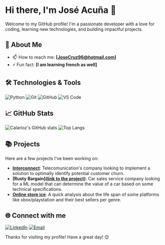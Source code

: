 # Hi there, I'm José Acuña 👋

Welcome to my GitHub profile! I'm a passionate developer with a love for coding, learning new technologies, and building impactful projects.

## 🚀 About Me

- 📫 How to reach me: **[JoseCruz96@hotmail.com]**
- ⚡ Fun fact: **[I am learning french as well]**

## 🛠️ Technologies & Tools

![Python](https://img.shields.io/badge/-Python-05122A?style=flat&logo=python) 
![Git](https://img.shields.io/badge/-Git-05122A?style=flat&logo=git)
![GitHub](https://img.shields.io/badge/-GitHub-05122A?style=flat&logo=github)
![VS Code](https://img.shields.io/badge/-VS%20Code-05122A?style=flat&logo=visual-studio-code)

## 📈 GitHub Stats

![Calarioz's GitHub stats](https://github-readme-stats.vercel.app/api?username=Calarioz&show_icons=true&theme=radical)
![Top Langs](https://github-readme-stats.vercel.app/api/top-langs/?username=Calarioz&layout=compact&theme=radical)

## 📚 Projects

Here are a few projects I've been working on:

- **[Interconnect](https://github.com/Calarioz/DS_Interconnect_FinalProject)**: Telecomunication's company looking to implement a solution to optimally identify potential customer churn.
- **[Rusty Bargain]([link to the project](https://github.com/Calarioz/DS_RustyBargain))**: Car sales service company looking for a ML model that can determine the value of a car based on some technical specifications.
- **[Online store ice](https://github.com/Calarioz/DA_Games)**: A quick analysis about the life span of some platforms like xbox/playstation and their best sellers per genre.


## 🌐 Connect with me

[![LinkedIn](https://img.shields.io/badge/-LinkedIn-05122A?style=flat&logo=linkedin)](www.linkedin.com/in/josea96)
[![Email](https://img.shields.io/badge/-Email-05122A?style=flat&logo=outlookl)](mailto:JoseCruz96@hotmail.com)

Thanks for visiting my profile! Have a great day! 😊
